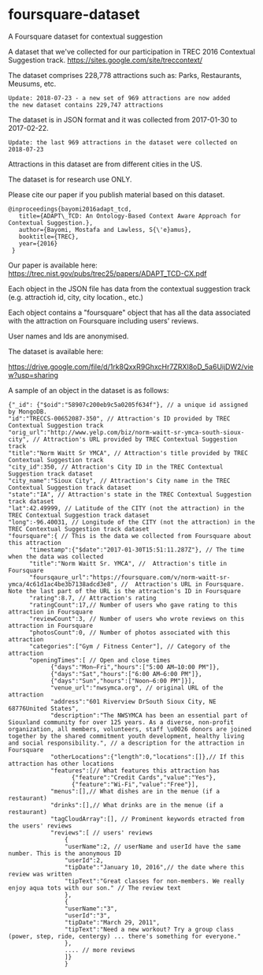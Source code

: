 # foursquare-dataset
A Foursquare dataset for contextual suggestion

A dataset that we've collected for our participation in TREC 2016 Contextual Suggestion track.
https://sites.google.com/site/treccontext/

The dataset comprises 228,778 attractions such as: Parks, Restaurants, Meusums, etc.
    
    Update: 2018-07-23 - a new set of 969 attractions are now added
    the new dataset contains 229,747 attractions

The dataset is in JSON format and it was collected from 2017-01-30 to 2017-02-22.

    Update: the last 969 attractions in the dataset were collected on 2018-07-23

Attractions in this dataset are from different cities in the US. 

The dataset is for research use ONLY.

Please cite our paper if you publish material based on this dataset.

    @inproceedings{bayomi2016adapt_tcd,
       title={ADAPT\_TCD: An Ontology-Based Context Aware Approach for Contextual Suggestion.},
       author={Bayomi, Mostafa and Lawless, S{\'e}amus},
       booktitle={TREC},
       year={2016}
     }
Our paper is available here:
https://trec.nist.gov/pubs/trec25/papers/ADAPT_TCD-CX.pdf

Each object in the JSON file has data from the contextual suggestion track (e.g. attractioh id, city, city location., etc.)

Each object contains a "foursquare" object that has all the data associated with the attraction on Foursquare including users' reviews.

User names and Ids are anonymised.

The dataset is available here:

https://drive.google.com/file/d/1rk8QxxR9GhxcHr7ZRXI8oD_5a6UijDW2/view?usp=sharing

A sample of an object in the dataset is as follows:

    {"_id": {"$oid":"58907c200eb9c5a0205f634f"}, // a unique id assigned by MongoDB.
    "id":"TRECCS-00652087-350", // Attraction's ID provided by TREC Contextual Suggestion track
    "orig_url":"http://www.yelp.com/biz/norm-waitt-sr-ymca-south-sioux-city", // Attraction's URL provided by TREC Contextual Suggestion track
    "title":"Norm Waitt Sr YMCA", // Attraction's title provided by TREC Contextual Suggestion track
    "city_id":350, // Attraction's City ID in the TREC Contextual Suggestion track dataset
    "city_name":"Sioux City", // Attraction's City name in the TREC Contextual Suggestion track dataset
    "state":"IA", // Attraction's state in the TREC Contextual Suggestion track dataset
    "lat":42.49999, // Latitude of the CITY (not the attraction) in the TREC Contextual Suggestion track dataset
    "long":-96.40031, // Longitude of the CITY (not the attraction) in the TREC Contextual Suggestion track dataset
    "foursquare":{ // This is the data we collected from Foursquare about this attraction
          "timestamp":{"$date":"2017-01-30T15:51:11.287Z"}, // The time when the data was collected
          "title":"Norm Waitt Sr. YMCA", //  Attraction's title in Foursquare
          "foursqaure_url":"https://foursquare.com/v/norm-waitt-sr-ymca/4c61d1ac4be3b7138adcd3e8", //  Attraction's URL in Foursquare. Note the last part of the URL is the attraction's ID in Foursquare
          "rating":8.7, // Attraction's rating
          "ratingCount":17,// Number of users who gave rating to this attraction in Foursquare
          "reviewCount":3, // Number of users who wrote reviews on this attraction in Foursquare
          "photosCount":0, // Number of photos associated with this  attraction 
          "categories":["Gym / Fitness Center"], // Category of the attraction
          "openingTimes":[ // Open and close times
                {"days":"Mon–Fri","hours":["5:00 AM–10:00 PM"]},
                {"days":"Sat","hours":["6:00 AM–6:00 PM"]},
                {"days":"Sun","hours":["Noon–6:00 PM"]}],
                "venue_url":"nwsymca.org", // original URL of the attraction
                "address":"601 Riverview DrSouth Sioux City, NE 68776United States",
                "description":"The NWSYMCA has been an essential part of Siouxland community for over 125 years. As a diverse, non-profit organization, all members, volunteers, staff \u0026 donors are joined together by the shared commitment youth development, healthy living and social responsibility.", // a description for the attraction in Foursquare
                "otherLocations":{"length":0,"locations":[]},// If this attraction has other locations
                "features":[// What features this attraction has
                      {"feature":"Credit Cards","value":"Yes"},
                      {"feature":"Wi-Fi","value":"Free"}],
                "menus":[],// What dishes are in the menue (if a restaurant)
                "drinks":[],// What drinks are in the menue (if a restaurant)
                "tagCloudArray":[], // Prominent keywords etracted from the users' reviews
                "reviews":[ // users' reviews
                    {
                    "userName":2, // userName and userId have the same number. This is the anonymous ID 
                    "userId":2,
                    "tipDate":"January 10, 2016",// the date where this review was written
                    "tipText":"Great classes for non-members. We really enjoy aqua tots with our son." // The review text
                    },
                    {
                    "userName":"3",
                    "userId":"3",
                    "tipDate":"March 29, 2011",
                    "tipText":"Need a new workout? Try a group class (power, step, ride, centergy) ... there's something for everyone."
                    },
                    .... // more reviews
                    ]}
                    }
